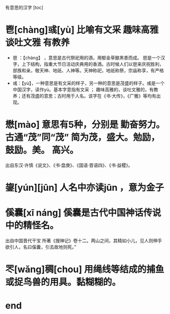 有意思的汉字
[toc]

# 鬯[chàng]彧[yù] 比喻有文采 趣味高雅 谈吐文雅 有教养
- 鬯 ：【chàng】 ，意思是古代祭祀用的酒，用郁金草酿黑黍而成。
  鬯是一个汉字，上下结构，指重大节日活动庆典用的香酒。古时候人们以鬯来庆祝胜利，部族和亲，敬天神、地祇、人神等。天神称祀，地祇称祭，宗庙称享，有严格等级。
- 彧：【yù】，一种意思是有文采的样子，另一种的意思是茂盛的样子。彧是一个中国汉字，读作yù。基本字意指有文采 ；
  趣味高雅的，谈吐文雅的，有教养；还有茂盛的意思；古时用于人名。该字在《书·大传》，《广雅》等均有出现。

# 懋[mào] 意思有5种，分别是 勤奋努力。 古通“茂”同“茂” 简为茂，盛大。勉励，鼓励。美。 高兴。
  出自东汉·许慎《说文》、《书·盘庚》、《国语·晋语四》、《书·益稷》。

# 鋆[yún][jūn] 人名中亦读jūn ，意为金子

# 傒囊[xī náng] 傒囊是古代中国神话传说中的精怪名。 
  出自中国晋代干宝 所著《搜神记》卷十二。两山之间，其精如小儿，见人则伸手欲引人，名曰傒囊，引去故地则死。”

# 罖[wǎng]稠[chou] 用绳线等结成的捕鱼或捉鸟兽的用具。黏糊糊的。

# end